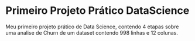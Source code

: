# Primeiro Projeto Prático DataScience
Meu primeiro projeto prático de Data Science, contendo 4 etapas sobre uma analise de Churn de um dataset contendo 998 linhas e 12 colunas. 
